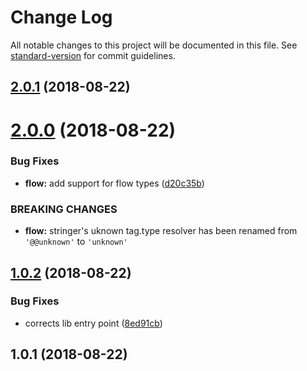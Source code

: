 # Change Log

All notable changes to this project will be documented in this file. See [standard-version](https://github.com/conventional-changelog/standard-version) for commit guidelines.

<a name="2.0.1"></a>
## [2.0.1](https://github.com/pictalk/mention-parser/compare/v2.0.0...v2.0.1) (2018-08-22)



<a name="2.0.0"></a>
# [2.0.0](https://github.com/pictalk/mention-parser/compare/v1.0.2...v2.0.0) (2018-08-22)


### Bug Fixes

* **flow:** add support for flow types ([d20c35b](https://github.com/pictalk/mention-parser/commit/d20c35b))


### BREAKING CHANGES

* **flow:** stringer's uknown tag.type resolver has been renamed from `'@@unknown'` to `'unknown'`



<a name="1.0.2"></a>
## [1.0.2](https://github.com/pictalk/mention-parser/compare/v1.0.1...v1.0.2) (2018-08-22)


### Bug Fixes

* corrects lib entry point ([8ed91cb](https://github.com/pictalk/mention-parser/commit/8ed91cb))



<a name="1.0.1"></a>
## 1.0.1 (2018-08-22)
